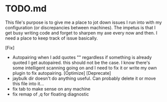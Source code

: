 # TODO.md
This file's purpose is to give me a place to jot down issues I run into with my configuration (or discrepancies between machines).
The impetus is that I get busy writing code and forget to sharpen my axe every now and then. I need a place to keep track of issue basically.

[Fix]
- Autopairing when I add quotes "" regardless if something is already quoted I get autopaired.
  this should not be the case. I know there's some intelligent scanning going on and I need to fix it or write my own plugin to fix autopairing.
[Optimize]
[Deprecate]
- jaybulk dir doesn't do anything useful. Can probably delete it or move this file into it...
- fix tab to make sense on any machine
- fix remap of ,q for floating diagnostic